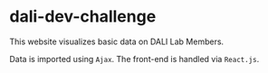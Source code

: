 # dali-dev-challenge
This website visualizes basic data on DALI Lab Members.

Data is imported using `Ajax`. The front-end is handled via `React.js`.

